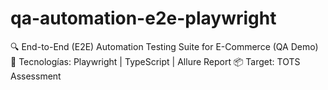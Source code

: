 # qa-automation-e2e-playwright
🔍 End-to-End (E2E) Automation Testing Suite for E-Commerce (QA Demo)   🚀 Tecnologías: Playwright | TypeScript | Allure Report    📦 Target: TOTS Assessment
